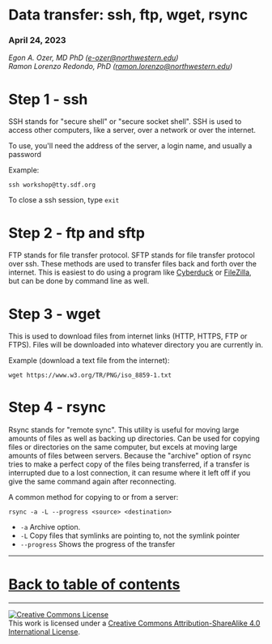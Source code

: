 # Data transfer: ssh, ftp, wget, rsync

### April 24, 2023

*Egon A. Ozer, MD PhD (<e-ozer@northwestern.edu>)*  
*Ramon Lorenzo Redondo, PhD (<ramon.lorenzo@northwestern.edu>)* 

# Step 1 - ssh

SSH stands for "secure shell" or "secure socket shell". SSH is used to access other computers, like a server, over a network or over the internet. 

To use, you'll need the address of the server, a login name, and usually a password

Example:

```
ssh workshop@tty.sdf.org
``` 

To close a ssh session, type `exit` 
 
 
# Step 2 - ftp and sftp

FTP stands for file transfer protocol. SFTP stands for file transfer protocol over ssh. These methods are used to transfer files back and forth over the internet. This is easiest to do using a program like [Cyberduck](https://cyberduck.io/download/) or [FileZilla](https://filezilla-project.org/), but can be done by command line as well. 


# Step 3 - wget

This is used to download files from internet links (HTTP, HTTPS, FTP or FTPS). Files will be downloaded into whatever directory you are currently in.

Example (download a text file from the internet):

```Shell
wget https://www.w3.org/TR/PNG/iso_8859-1.txt
```

# Step 4 - rsync

Rsync stands for "remote sync". This utility is useful for moving large amounts of files as well as backing up directories. Can be used for copying files or directories on the same computer, but excels at moving large amounts of files between servers. Because the "archive" option of rsync tries to make a perfect copy of the files being transferred, if a transfer is interrupted due to a lost connection, it can resume where it left off if you give the same command again after reconnecting.

A common method for copying to or from a server:

```
rsync -a -L --progress <source> <destination>
```

* `-a` Archive option. 
* `-L` Copy files that symlinks are pointing to, not the symlink pointer
* `--progress` Shows the progress of the transfer


---

# [Back to table of contents](../README.md)

---

<a rel="license" href="http://creativecommons.org/licenses/by-sa/4.0/"><img alt="Creative Commons License" style="border-width:0" src="https://i.creativecommons.org/l/by-sa/4.0/88x31.png" /></a><br />This work is licensed under a <a rel="license" href="http://creativecommons.org/licenses/by-sa/4.0/">Creative Commons Attribution-ShareAlike 4.0 International License</a>.